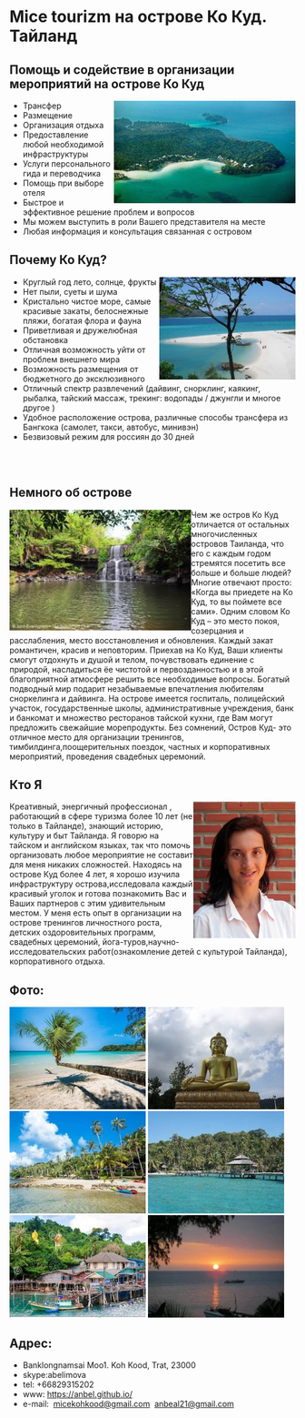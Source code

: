 # Mice tourizm на острове Ко Куд. Тайланд

## Помощь и содействие в организации мероприятий на острове Ко Куд

<img align="right" src="pics/koh_kood_7.jpg"/>

* Трансфер
* Размещение
* Организация отдыха
* Предоставление любой необходимой инфраструктуры
* Услуги персонального гида и переводчика
* Помощь при выборе отеля
* Быстрое и эффективное решение проблем и вопросов
* Мы можем выступить в роли Вашего представителя на месте
* Любая информация и консультация связанная с островом

## Почему Ко Куд?

<img align="right" src="pics/kode.jpg"/>

* Круглый год лето, солнце, фрукты
* Нет пыли, суеты и шума
* Кристально чистое море, самые красивые закаты, белоснежные пляжи, богатая флора и фауна
* Приветливая и дружелюбная обстановка
* Отличная возможность уйти от проблем внешнего мира
* Возможность размещения от бюджетного до эксклюзивного
* Отличный спектр развлечений (дайвинг, снорклинг, каякинг, рыбалка, тайский массаж, трекинг: водопады / джунгли и многое другое )
* Удобное расположение острова, различные способы трансфера из Бангкока (самолет, такси, автобус, минивэн)
* Безвизовый режим для россиян до 30 дней

<br>
<br>

## Немного об острове

<img align="left" src="pics/koh_kood_6.jpg"/>
Чем же остров Ко Куд отличается от остальных
многочисленных  островов Таиланда, что
его с каждым  годом стремятся посетить
все больше и больше людей? Многие
отвечают просто: «Когда  вы приедете на
Ко Куд, то вы поймете все сами». Одним
словом Ко Куд – это место покоя, 
созерцания и расслабления, место
восстановления и обновления. Каждый
закат романтичен, красив и неповторим.
Приехав на Ко Куд, Ваши клиенты смогут
отдохнуть и душой и телом,
почувствовать единение с природой,
насладиться ёе чистотой и
первозданностью и в этой благоприятной атмосфере 
решить все необходимые вопросы. Богатый подводный мир
подарит незабываемые впечатления
любителям сноркелинга и дайвинга. На 
острове имеется госпиталь, полицейский
участок, государственные школы,
административные учреждения, банк и
банкомат и множество ресторанов
тайской кухни, где Вам могут предложить
свежайшие морепродукты. Без сомнений,
Остров Куд- это отличное место для
организации тренингов,
тимбилдинга,поощерительных поездок,
частных и корпоративных мероприятий,
проведения свадебных церемоний.

<br>

## Кто Я

<img align="right" src="pics/anna-belimova.small.jpg"/>
Креативный, энергичный профессионал , 
работающий в сфере туризма более 10 лет
(не только в Тайланде),
знающий историю, культуру и  быт Тайланда.
Я говорю на  тайском и
английском языках, так что помочь 
организовать любое мероприятие не
составит для меня никаких сложностей.  Находясь
на острове Куд более 4 лет, я хорошо изучила 
инфраструктуру острова,исследовала каждый
красивый уголок и готова познакомить
Вас и Ваших партнеров с этим удивительным
местом. У меня есть опыт в
организации на острове тренингов
личностного роста, детских
оздоровительных программ, свадебных
церемоний,
йога-туров,научно-исследовательских
работ(ознакомление детей с культурой
Тайланда), корпоративного отдыха.

## Фото:

![kohkood](pics/kopa.jpg)
![kohkood](pics/kobu.jpg)
![kohkood](pics/koka1.jpg)
![kohkood](pics/kobe.jpg)
![kohkood](pics/kord.jpg)
![kohkood](pics/kosn.jpg)

## Адрес:

* Banklongnamsai Moo1. Koh Kood, Trat, 23000
* skype:abelimova
* tel: +66829315202
* www: https://anbel.github.io/
* e-mail:
  micekohkood@gmail.com
  anbeal21@gmail.com
